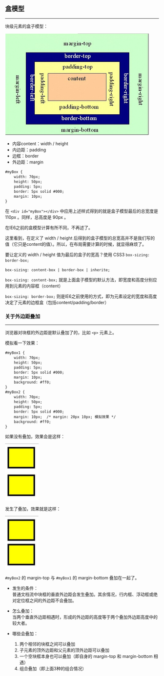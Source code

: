 ## 盒模型
---------

块级元素的盒子模型：

![img/盒子模型.jpg](img/盒子模型.jpg)

- 内容content：width / height
- 内边距：padding
- 边框：border
- 外边距：margin

```
#myBox {
	width: 70px;
	height: 50px;
	padding: 5px;
	border: 5px solid #000;
	margin: 10px;
}
```

在 `<div id="myBox"></div>` 中应用上述样式得到的就是盒子模型最后的总宽度是 110px 。同样，总高度是 90px 。

在IE6之前的盒模型计算有所不同，不再述了。


这里看到，在定义了 width / height 后得到的盒子模型的总宽高并不是我们写的值（它只是content的值）。所以，在布局需要计算的时候，就显得麻烦了。

要让定义的 width / height 值为最后的盒子的宽高？使用 CSS3 `box-sizing: border-box;`

`box-sizing: content-box | border-box | inherite;`

`box-sizing: content-box;` 就是上面盒子模型的默认方法，即宽度和高度分别应用到元素的内容框（content）

`box-sizing: border-box;` 则是IE6之前使用的方式，即为元素设定的宽度和高度决定了元素的边框盒（包括content/padding/border）


### 关于外边距叠加
-------------------

浏览器对块框的外边距是默认叠加了的，比如 `<p>` 元素上。

模拟看一下效果：
```
#myBox1 {
	width: 70px;
	height: 50px;
	padding: 5px;
	border: 5px solid #000;
	margin: 10px;
	background: #ff0;
}
#myBox2 {
	width: 70px;
	height: 50px;
	padding: 5px;
	border: 5px solid #000;
	margin: 10px;  /* margin: 20px 10px; 模拟效果 */
	background: #ff0;
}
```

如果没有叠加，效果会是这样：

![img/margin-plus.jpg](img/margin-plus.jpg)

发生了叠加，效果就是这样：

![img/margin-plus-after.jpg](img/margin-plus-after.jpg)

`#myBox2` 的 margin-top 与 `#myBox1` 的 margin-bottom 叠加在一起了。

- 发生的条件：    
普通文档流中块框的垂直外边距会发生叠加。其余情况，行内框、浮动框或绝对定位框之间的外边距不会叠加。

- 怎么叠加：    
当两个垂直外边距相遇时，形成的外边距的高度等于两个叠加外边距高度中的较大者。

- 哪些会叠加：    
	1. 两个相邻的块框之间可以叠加
	2. 子元素的顶外边距和父元素的顶外边距可以叠加
	3. 一个空块框本身也可以叠加（即自身的 margin-top 和 margin-bottom 相遇）
	4. 组合叠加（即上面3种的组合情况）
